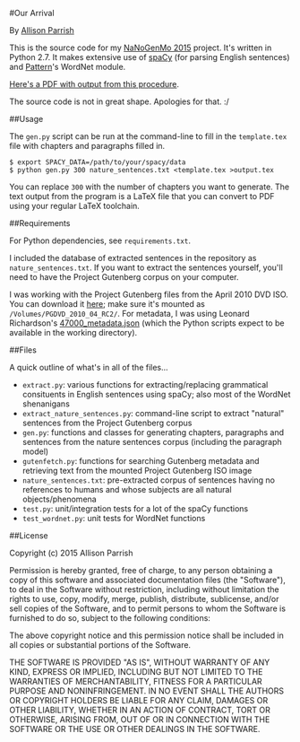 #Our Arrival

By [Allison Parrish](http://www.decontextualize.com/)

This is the source code for my [NaNoGenMo
2015](https://github.com/dariusk/NaNoGenMo-2015/issues/25) project. It's
written in Python 2.7. It makes extensive use of [spaCy](http://spacy.io/) (for
parsing English sentences) and
[Pattern](http://www.clips.ua.ac.be/pages/pattern-en)'s WordNet module.

[Here's a PDF with output from this
procedure](http://s3.amazonaws.com/aparrish/our-arrival.pdf).

The source code is not in great shape. Apologies for that. :/

##Usage

The `gen.py` script can be run at the command-line to fill in the
`template.tex` file with chapters and paragraphs filled in.

    $ export SPACY_DATA=/path/to/your/spacy/data
    $ python gen.py 300 nature_sentences.txt <template.tex >output.tex

You can replace `300` with the number of chapters you want to generate. The
text output from the program is a LaTeX file that you can convert to PDF using
your regular LaTeX toolchain.

##Requirements

For Python dependencies, see `requirements.txt`.

I included the database of extracted sentences in the repository as
`nature_sentences.txt`. If you want to extract the sentences yourself, you'll
need to have the Project Gutenberg corpus on your computer.

I was working with the Project Gutenberg files from the April 2010 DVD ISO.
You can download it [here](http://www.gutenberg.org/wiki/Gutenberg:The_CD_and_DVD_Project); make sure it's mounted as `/Volumes/PGDVD_2010_04_RC2/`. For
metadata, I was using Leonard Richardson's
[47000_metadata.json](https://twitter.com/leonardr/status/667049187918356480)
(which the Python scripts expect to be available in the working directory).

##Files

A quick outline of what's in all of the files...

* `extract.py`: various functions for extracting/replacing grammatical
  consituents in English sentences using spaCy; also most of the WordNet
  shenanigans
* `extract_nature_sentences.py`: command-line script to extract "natural"
  sentences from the Project Gutenberg corpus
* `gen.py`: functions and classes for generating chapters, paragraphs and
  sentences from the nature sentences corpus (including the paragraph model)
* `gutenfetch.py`: functions for searching Gutenberg metadata and retrieving
  text from the mounted Project Gutenberg ISO image
* `nature_sentences.txt`: pre-extracted corpus of sentences having no
  references to humans and whose subjects are all natural objects/phenomena
* `test.py`: unit/integration tests for a lot of the spaCy functions
* `test_wordnet.py`: unit tests for WordNet functions

##License

Copyright (c) 2015 Allison Parrish

Permission is hereby granted, free of charge, to any person obtaining a copy
of this software and associated documentation files (the "Software"), to deal
in the Software without restriction, including without limitation the rights
to use, copy, modify, merge, publish, distribute, sublicense, and/or sell
copies of the Software, and to permit persons to whom the Software is
furnished to do so, subject to the following conditions:

The above copyright notice and this permission notice shall be included in
all copies or substantial portions of the Software.

THE SOFTWARE IS PROVIDED "AS IS", WITHOUT WARRANTY OF ANY KIND, EXPRESS OR
IMPLIED, INCLUDING BUT NOT LIMITED TO THE WARRANTIES OF MERCHANTABILITY,
FITNESS FOR A PARTICULAR PURPOSE AND NONINFRINGEMENT.  IN NO EVENT SHALL THE
AUTHORS OR COPYRIGHT HOLDERS BE LIABLE FOR ANY CLAIM, DAMAGES OR OTHER
LIABILITY, WHETHER IN AN ACTION OF CONTRACT, TORT OR OTHERWISE, ARISING FROM,
OUT OF OR IN CONNECTION WITH THE SOFTWARE OR THE USE OR OTHER DEALINGS IN
THE SOFTWARE.

